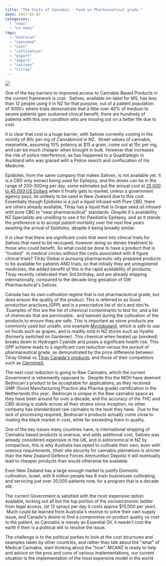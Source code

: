 ```yaml
---
title: "The Costs of Cannabis - Food vs Pharmaceutical grade."
date: 2017-05-07
categories: 
  - "news"
  - "nz-news"
tags: 
  - "bedrocan"
  - "cannimed"
  - "cost"
  - "cultivation"
  - "export"
  - "import"
  - "sativex"
  - "tilray"
---
```


[![](/wp-content/uploads/2017/05/CBP-costs.png)](/wp-content/uploads/2017/05/MCANZ-costs-1.png)

One of the key barriers to improved access to Cannabis Based Products in the current framework is cost.  Sativex, available on-label for MS, has less than 12 people using it in NZ for that purpose, out of a patient population of 3000+ where trials demonstrate that a little over 40% of medium to severe patients gain sustained clinical benefit, there are hundreds of patients with this one condition who are missing out on a better life due to cost.

It is clear that cost is a huge barrier, with Sativex currently costing in the vicinity of 80c per mg of Cannabinoid in NZ.  Street values of cannabis, meanwhile, assuming 10% potency at $15 a gram, come out at 15c per mg, and can be much cheaper when brought in bulk. However that increases the risk of police interference, as has happened to a Quadriplegic in Auckland who was graced with a Police search and confiscation of his Medicine.

Epidiolex, from the same company that makes Sativex, is not available yet. It is a CBD only extract being used for Epilepsy, and the doses can be in the range of 200-300mg per day, some estimates put the annual cost at [25,000 to 45,000 US Dollars](https://www.fool.com/investing/2016/08/26/why-you-should-and-shouldnt-buy-gw-pharmaceuticals.aspx) when it finally gets to market, unless a government agency pays, its unlikely to be used in New Zealand due to this cost. Essentially though Epidiolex is a just a liquid infused with Pure CBD, there are others already available, Tilray has a liquid that is Grape seed oil infused with pure CBD to "near pharmaceutical" standards. Despite it's availability, NZ Specialists are unwilling to use it for Paediatric Epilepsy, and as it stands the preference is to accept patient mortality over the next few years awaiting the arrival of Epidiolex, despite it being broadly similar.

It is clear that there are significant costs that went into clinical trials for Sativex that need to be recouped, however doing so denies treatment to those who could benefit. So what could be done to have a product that is "trusted"  in medical circles without the costs associated with 8 figure clinical trials? Tilray Global is pursuing pharmaceutic-ally prepared products to be available for patients AND trials, so that initially they are unregistered medicines, the added benefit of this is the rapid availability of products, Tilray recently celebrated their 3rd birthday, and are already shipping internationally, compared to the decade long gestation of GW Pharmaceutical's Sativex.

Canada has its own cultivation regime that is not pharmaceutical grade, but does ensure the quality of the product. This is referred to as Good production practices,(GPP) and is a prescriptive list of do's and don'ts.  Examples of this are the list of chemical contaminants to test for, and a list of chemicals that are permissible,  and banned during the cultivation of the products to ensure they are safe. This is important as some products are commonly used but unsafe, one example [Myclobutanil,](http://www.coloradogreenlab.com/blog/eagle-20-and-myclobutanil-in-the-context-of-cannabis-cultivation-and-consumption) which is safe to use on foods such as grapes, and is readily sold in NZ stores such as Hyalite (formerly switched on Gardener). This chemical when heated up (smoked) breaks down to Hydrogen Cyanide and poses a significant health risk. This GPP scheme leads to a significant cost reduction versus the pursuit of pharmaceutical grade, as demonstrated by the price difference between Tilray Global vs [Tilray Canada's products](https://www.tilray.ca/en), and those of their competitors such as [Cannimed.](https://www.cannimed.ca/collections/medical-marijuana-oil)

The next cost reduction is going to Raw Cannabis, which the current Government is vehemently opposed to.  Despite this the MOH have deemed Bedrocan's product to be acceptable for applications, as they received GMP (Good Manufacturing Practice aka Pharma grade) certification in the Netherlands this year.  Bedrocan is unique in the Raw cannabis space as they have been around for over a decade, and the accuracy of the THC and CBD dosing is stable across all their strains since inception, no other company has standardized raw cannabis to the level they have.  Due to the lack of processing required, Bedrocan's products actually come close to rivaling the black market in cost, while far exceeding them in quality.

One of the key issues many countries have, is international shipping of Cannabis based products is onerous, and adds additional cost, Sativex was already considered expensive in the UK, and is astronomical in NZ by comparison, this is why Australia has opted to cultivate their own, even with onerous requirements, (their site security for cannabis plantations is stricter than the New Zealand Defence Forces Ammunition Depots) it will eventually lead to cheaper products than would otherwise be available.

Even New Zealand has a large enough market to justify Domestic cultivation, Israel, with 8 million people has 8 main businesses cultivating, and servicing just over 20,000 patients now, for a program that is a decade old.

The current Government is satisfied with the most expensive option available, locking out all but the top portion of the socioeconomic ladder from legal access, (at 12 sprays per day it costs approx $15,000 per year).  Much could be learned from Australia's resolve to solve their own supply issue, and Canada's desire to find a compromise on product quality vs cost to the patient, as Cannabis is merely an Essential Oil, it needn't cost the earth if their is a political will to resolve the issue.

The challenge is to the political parties to look at the cost structures and examples taken by other countries, and rather than talk about the "what" of Medical Cannabis, start thinking about the "how". MCANZ is ready to help and advice on the pros and cons of various implementations, our current situation is the implementation of the most expensive model in the world.

